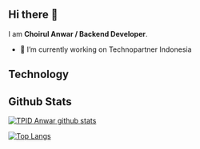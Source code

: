 ## Hi there 👋

I am **Choirul Anwar / Backend Developer**.

- 🔭 I’m currently working on Technopartner Indonesia

## Technology

## Github Stats

[![TPID Anwar github stats](https://github-readme-stats.vercel.app/api?username=tpid-anwar&show_icons=true&theme=dark)](https://github.com/tpid-anwar)

[![Top Langs](https://github-readme-stats.vercel.app/api/top-langs/?username=tpid-anwar&&theme=dark&layout=compact)](https://github.com/tpid-anwar)
